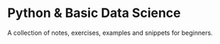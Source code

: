 # Python & Basic Data Science

A collection of notes, exercises, examples and snippets for beginners.
